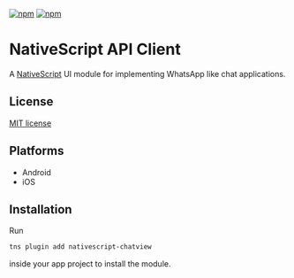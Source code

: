 [![npm](https://img.shields.io/npm/v/nativescript-chatview.svg)](https://www.npmjs.com/package/nativescript-chatview)
[![npm](https://img.shields.io/npm/dt/nativescript-chatview.svg?label=npm%20downloads)](https://www.npmjs.com/package/nativescript-chatview)

# NativeScript API Client

A [NativeScript](https://nativescript.org/) UI module for implementing WhatsApp like chat applications.

## License

[MIT license](https://raw.githubusercontent.com/mkloubert/nativescript-chatview/master/LICENSE)

## Platforms

* Android
* iOS

## Installation

Run

```bash
tns plugin add nativescript-chatview
```

inside your app project to install the module.
